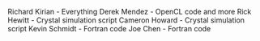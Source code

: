 Richard Kirian - Everything
Derek Mendez - OpenCL code and more
Rick Hewitt - Crystal simulation script
Cameron Howard - Crystal simulation script
Kevin Schmidt - Fortran code
Joe Chen - Fortran code